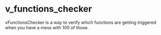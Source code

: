 # v_functions_checker
vFunctionsChecker is a way to verify which functions are getting triggered when you have a mess with 100 of those.
